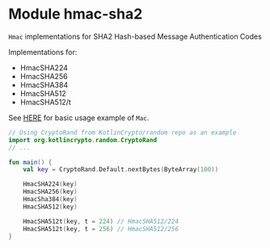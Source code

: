 # Module hmac-sha2

`Hmac` implementations for SHA2 Hash-based Message Authentication Codes

Implementations for:
 - HmacSHA224
 - HmacSHA256
 - HmacSHA384
 - HmacSHA512
 - HmacSHA512/t

See [HERE][url-mac-usage] for basic usage example of `Mac`.

```kotlin
// Using CryptoRand from KotlinCrypto/random repo as an example
import org.kotlincrypto.random.CryptoRand
// ...

fun main() {
    val key = CryptoRand.Default.nextBytes(ByteArray(100))

    HmacSHA224(key)
    HmacSHA256(key)
    HmacSha384(key)
    HmacSHA512(key)

    HmacSHA512t(key, t = 224) // HmacSHA512/224
    HmacSHA512t(key, t = 256) // HmacSHA512/256
}
```

[url-mac-usage]: https://core.kotlincrypto.org/library/mac/index.html
